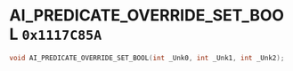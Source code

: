 # AI_PREDICATE_OVERRIDE_SET_BOOL `0x1117C85A`

```cpp
void AI_PREDICATE_OVERRIDE_SET_BOOL(int _Unk0, int _Unk1, int _Unk2);
```